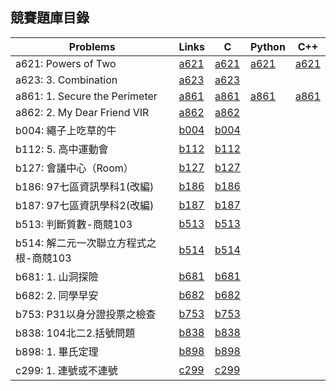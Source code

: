 ## 競賽題庫目錄

|Problems|Links|C|Python|C++|
|-|-|-|-|-|
|a621: Powers of Two|[a621](Contents/a621/a621.md)|[a621](Contents/a621/a621.c)|[a621](Contents/a621/a621.py)|[a621](Contents/a621/a621.cpp)|
|a623: 3. Combination|[a623](Contents/a623/a623.md)|[a623](Contents/a623/a623.c)|||
|a861: 1. Secure the Perimeter|[a861](Contents/a861/a861.md)|[a861](Contents/a861/a861.c)|[a861](Contents/a861/a861.py)|[a861](Contents/a861/a861.cpp)|
|a862: 2. My Dear Friend VIR|[a862](Contents/a862/a862.md)|[a862](Contents/a862/a862.c)|||
|b004: 繩子上吃草的牛|[b004](Contents/b004/b004.md)|[b004](Contents/b004/b004.c)|||
|b112: 5. 高中運動會|[b112](Contents/b112/b112.md)|[b112](Contents/b112/b112.c)|||
|b127: 會議中心（Room）|[b127](Contents/b127/b127.md)|[b127](Contents/b127/b127.c)|||
|b186: 97七區資訊學科1(改編)|[b186](Contents/b186/b186.md)|[b186](Contents/b186/b186.c)|||
|b187: 97七區資訊學科2(改編)|[b187](Contents/b187/b187.md)|[b187](Contents/b187/b187.c)|||
|b513: 判斷質數-商競103|[b513](Contents/b513/b513.md)|[b513](Contents/b513/b513.c)|||
|b514: 解二元一次聯立方程式之根-商競103|[b514](Contents/b514/b514.md)|[b514](Contents/b514/b514.c)|||
|b681: 1. 山洞探險|[b681](Contents/b681/b681.md)|[b681](Contents/b681/b681.c)|||
|b682: 2. 同學早安|[b682](Contents/b682/b682.md)|[b682](Contents/b682/b682.c)|||
|b753: P31以身分證投票之檢查|[b753](Contents/b753/b753.md)|[b753](Contents/b753/b753.c)|||
|b838: 104北二2.括號問題|[b838](Contents/b838/b838.md)|[b838](Contents/b838/b838.c)|||
|b898: 1. 畢氏定理|[b898](Contents/b898/b898.md)|[b898](Contents/b898/b898.c)|||
|c299: 1. 連號或不連號|[c299](Contents/c299/c299.md)|[c299](Contents/c299/c299.c)|||
